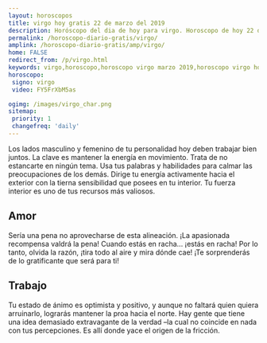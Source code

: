 ```yaml
---
layout: horoscopos
title: virgo hoy gratis 22 de marzo del 2019 
description: Horóscopo del dia de hoy para virgo. Horoscopo de hoy 22 de marzo del 2019. Las predicciones de amor, trabajo, vida personal gratis.
permalink: /horoscopo-diario-gratis/virgo/
amplink: /horoscopo-diario-gratis/amp/virgo/
home: FALSE
redirect_from: /p/virgo.html
keywords: virgo,horoscopo,horoscopo virgo marzo 2019,horoscopo virgo hoy,tarot virgo marzo 2019,horoscopo virgo,tarot virgo hoy,horoscopo de hoy,horoscopo diario,tarot del amor,horoscopo de hoy virgo,horoscopo diario del tarot, Horoscopo de hoy virgo 22 de marzo del 2019,horóscopo del día,signos zodiacales 2019, el horoscopo de hoy
horoscopo:
 signo: virgo
 video: FY5FrXbM5as

ogimg: /images/virgo_char.png
sitemap:
 priority: 1
 changefreq: 'daily'
---
```



Los lados masculino y femenino de tu personalidad hoy deben trabajar bien juntos. La clave es mantener la energía en movimiento. Trata de no estancarte en ningún tema. Usa tus palabras y habilidades para calmar las preocupaciones de los demás. Dirige tu energía activamente hacia el exterior con la tierna sensibilidad que posees en tu interior. Tu fuerza interior es uno de tus recursos más valiosos.

## Amor

Sería una pena no aprovecharse de esta alineación. ¡La apasionada recompensa valdrá la pena! Cuando estás en racha... ¡estás en racha! Por lo tanto, olvida la razón, ¡tira todo al aire y mira dónde cae! ¡Te sorprenderás de lo gratificante que será para ti!

## Trabajo

Tu estado de ánimo es optimista y positivo, y aunque no faltará quien quiera arruinarlo, lograrás mantener la proa hacia el norte. Hay gente que tiene una idea demasiado extravagante de la verdad –la cual no coincide en nada con tus percepciones. Es allí donde yace el origen de la fricción.